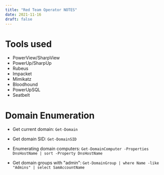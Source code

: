 ```yaml
---
title: "Red Team Operator NOTES"
date: 2021-11-16
draft: false
---
```


# Tools used
- PowerView/SharpView
- PowerUp/SharpUp
- Rubeus
- Impacket
- Mimikatz
- Bloodhound
- PowerUpSQL
- Seatbelt


# Domain Enumeration
- Get current domain: `Get-Domain`
- Get domain SID: `Get-DomainSID`


- Enumerating domain computers:
 `Get-DomainComputer -Properties DnsHostName | sort -Property DnsHostName`
 
- Get domain groups with "admin":
 `Get-DomainGroup | where Name -like "Admins" | select SamAccountName`

